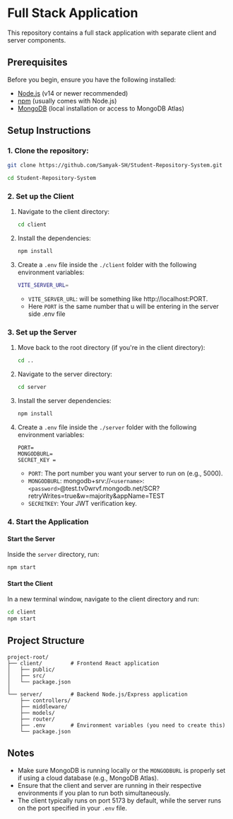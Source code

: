 # Full Stack Application

This repository contains a full stack application with separate client and server components.

## Prerequisites

Before you begin, ensure you have the following installed:
- [Node.js](https://nodejs.org/) (v14 or newer recommended)
- [npm](https://www.npmjs.com/) (usually comes with Node.js)
- [MongoDB](https://www.mongodb.com/try/download/community) (local installation or access to MongoDB Atlas)

## Setup Instructions

### 1. Clone the repository:
   ```bash
   git clone https://github.com/Samyak-SH/Student-Repository-System.git

   cd Student-Repository-System
   ```

### 2. Set up the Client

1. Navigate to the client directory:
   ```bash
   cd client
   ```

2. Install the dependencies:
   ```bash
   npm install
   ```
3. Create a `.env` file inside the `./client` folder with the following environment variables:
   ```bash
   VITE_SERVER_URL=  
   ```
   * `VITE_SERVER_URL`: will be something like http://localhost:PORT.
   * Here `PORT` is the same number that u will be entering in the server side .env file

### 3. Set up the Server

1. Move back to the root directory (if you're in the client directory):
   ```bash
   cd ..
   ```

2. Navigate to the server directory:
   ```bash
   cd server
   ```

3. Install the server dependencies:
   ```bash
   npm install
   ```

4. Create a `.env` file inside the `./server` folder with the following environment variables:
   ```
   PORT= 
   MONGODBURL= 
   SECRET_KEY = 
   ```
   * `PORT`: The port number you want your server to run on (e.g., 5000).
   * `MONGODBURL`: mongodb+srv://`<username>`:`<password>`@test.tv0wrvf.mongodb.net/SCR?retryWrites=true&w=majority&appName=TEST
   * `SECRETKEY`: Your JWT verification key.

### 4. Start the Application

#### Start the Server
Inside the `server` directory, run:
```bash
npm start
```

#### Start the Client
In a new terminal window, navigate to the client directory and run:
```bash
cd client
npm start
```

## Project Structure

```
project-root/
├── client/         # Frontend React application
│   ├── public/
│   ├── src/
│   └── package.json
│
└── server/         # Backend Node.js/Express application
    ├── controllers/
    ├── middleware/
    ├── models/
    ├── router/
    ├── .env        # Environment variables (you need to create this)
    └── package.json
```

## Notes

* Make sure MongoDB is running locally or the `MONGODBURL` is properly set if using a cloud database (e.g., MongoDB Atlas).
* Ensure that the client and server are running in their respective environments if you plan to run both simultaneously.
* The client typically runs on port 5173 by default, while the server runs on the port specified in your `.env` file.

